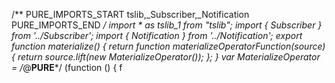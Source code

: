 /** PURE_IMPORTS_START tslib,_Subscriber,_Notification PURE_IMPORTS_END */
import * as tslib_1 from "tslib";
import { Subscriber } from '../Subscriber';
import { Notification } from '../Notification';
export function materialize() {
    return function materializeOperatorFunction(source) {
        return source.lift(new MaterializeOperator());
    };
}
var MaterializeOperator = /*@__PURE__*/ (function () {
    f